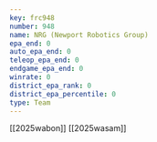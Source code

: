 ```yaml
---
key: frc948
number: 948
name: NRG (Newport Robotics Group)
epa_end: 0
auto_epa_end: 0
teleop_epa_end: 0
endgame_epa_end: 0
winrate: 0
district_epa_rank: 0
district_epa_percentile: 0
type: Team
---
```

[[2025wabon]]
[[2025wasam]]
